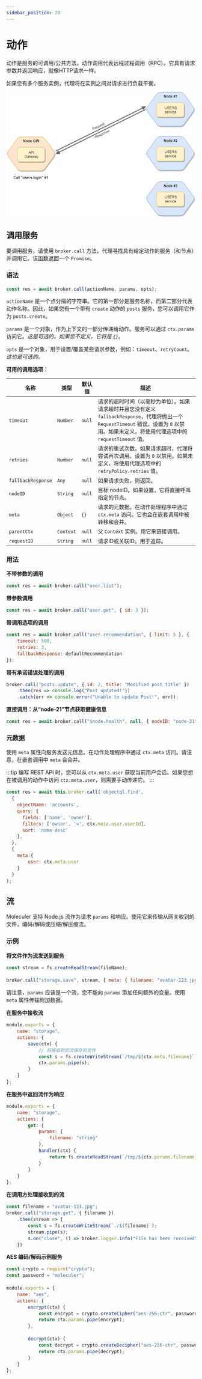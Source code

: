 ```yaml
---
sidebar_position: 20
---
```


# 动作

动作是服务的可调用/公共方法。动作调用代表远程过程调用（RPC）。它具有请求参数并返回响应，就像HTTP请求一样。

如果您有多个服务实例，代理将在实例之间对请求进行负载平衡。

![action-balancing](/img/service/action-balancing.gif)

## 调用服务
要调用服务，请使用 `broker.call` 方法。代理寻找具有给定动作的服务（和节点）并调用它。该函数返回一个 `Promise`。

### 语法
```js
const res = await broker.call(actionName, params, opts);
```
`actionName` 是一个点分隔的字符串。它的第一部分是服务名称，而第二部分代表动作名称。因此，如果您有一个带有 `create` 动作的 `posts` 服务，您可以调用它作为 `posts.create`。

`params` 是一个对象，作为上下文的一部分传递给动作。服务可以通过 `ctx.params` 访问它。*这是可选的。如果您不定义，它将是 `{}`*。

`opts` 是一个对象，用于设置/覆盖某些请求参数，例如：`timeout`、`retryCount`。*这也是可选的。*

**可用的调用选项：**

| 名称 | 类型 | 默认值 | 描述 |
| ------- | ----- | ------- | ----------- |
| `timeout` | `Number` | `null` | 请求的超时时间（以毫秒为单位）。如果请求超时并且您没有定义 `fallbackResponse`，代理将抛出一个 `RequestTimeout` 错误。设置为 `0` 以禁用。如果未定义，将使用代理选项中的 `requestTimeout` 值。 |
| `retries` | `Number` | `null` | 请求的重试次数。如果请求超时，代理将尝试再次调用。设置为 `0` 以禁用。如果未定义，将使用代理选项中的 `retryPolicy.retries` 值。|
| `fallbackResponse` | `Any` | `null` | 如果请求失败，则返回。  |
| `nodeID` | `String` | `null` | 目标 nodeID。如果设置，它将直接呼叫指定的节点。 |
| `meta` | `Object` | `{}` | 请求的元数据。在动作处理程序中通过 `ctx.meta` 访问。它也会在嵌套调用中被转移和合并。 |
| `parentCtx` | `Context` | `null` | 父 `Context` 实例。用它来链接调用。  |
| `requestID` | `String` | `null` | 请求ID或关联ID。用于追踪。 |

### 用法
**不带参数的调用**
```js
const res = await broker.call("user.list");
```

**带参数调用**
```js
const res = await broker.call("user.get", { id: 3 });
```

**带调用选项的调用**
```js
const res = await broker.call("user.recommendation", { limit: 5 }, {
    timeout: 500,
    retries: 3,
    fallbackResponse: defaultRecommendation
});
```

**带有承诺错误处理的调用**
```js
broker.call("posts.update", { id: 2, title: "Modified post title" })
    .then(res => console.log("Post updated!"))
    .catch(err => console.error("Unable to update Post!", err));    
```

**直接调用：从“node-21”节点获取健康信息**
```js
const res = await broker.call("$node.health", null, { nodeID: "node-21" })
```

### 元数据

使用 `meta` 属性向服务发送元信息。在动作处理程序中通过 `ctx.meta` 访问。请注意，在嵌套调用中 `meta` 会合并。

:::tip
编写 REST API 时，您可以从 `ctx.meta.user` 获取当前用户会话。如果您想在被调用的动作中访问 `ctx.meta.user`，则需要手动传递它。
:::

```js
const res = await this.broker.call('objectql.find', 
  {
    objectName: 'accounts',
    query: {
      fields: ['name', 'owner'],                      
      filters: ['owner', '=', ctx.meta.user.userId],  
      sort: 'name desc'                               
    },
  },
  {
    meta:{
        user: ctx.meta.user
    }
  }
);
```

## 流
Moleculer 支持 Node.js 流作为请求 `params` 和响应。使用它来传输从网关收到的文件，编码/解码或压缩/解压缩流。

### 示例

**将文件作为流发送到服务**
```js
const stream = fs.createReadStream(fileName);

broker.call("storage.save", stream, { meta: { filename: "avatar-123.jpg" }});
```
请注意，`params` 应该是一个流，您不能向 `params` 添加任何额外的变量。使用 `meta` 属性传输附加数据。

**在服务中接收流**
```js
module.exports = {
    name: "storage",
    actions: {
        save(ctx) {
            // 将接收到的流保存到文件
            const s = fs.createWriteStream(`/tmp/${ctx.meta.filename}`);
            ctx.params.pipe(s);
        }
    }
};
```

**在服务中返回流作为响应**
```js
module.exports = {
    name: "storage",
    actions: {
        get: {
            params: {
                filename: "string"
            },
            handler(ctx) {
                return fs.createReadStream(`/tmp/${ctx.params.filename}`);
            }
        }
    }
};
```

**在调用方处理接收到的流**
```js
const filename = "avatar-123.jpg";
broker.call("storage.get", { filename })
    .then(stream => {
        const s = fs.createWriteStream(`./${filename}`);
        stream.pipe(s);
        s.on("close", () => broker.logger.info("File has been received"));
    })
```

**AES 编码/解码示例服务**
```js
const crypto = require("crypto");
const password = "moleculer";

module.exports = {
    name: "aes",
    actions: {
        encrypt(ctx) {
            const encrypt = crypto.createCipher("aes-256-ctr", password);
            return ctx.params.pipe(encrypt);
        },

        decrypt(ctx) {
            const decrypt = crypto.createDecipher("aes-256-ctr", password);
            return ctx.params.pipe(decrypt);
        }
    }
};
```
